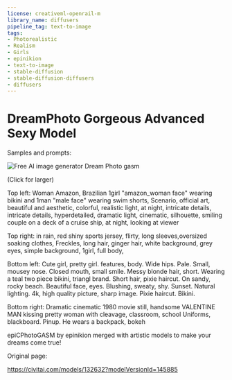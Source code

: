 ```yaml
---
license: creativeml-openrail-m
library_name: diffusers
pipeline_tag: text-to-image
tags:
- Photorealistic
- Realism
- Girls
- epinikion
- text-to-image
- stable-diffusion
- stable-diffusion-diffusers
- diffusers
---
```


# DreamPhoto Gorgeous Advanced Sexy Model

Samples and prompts:

![Free AI image generator Dream Photo gasm](https://cdn-uploads.huggingface.co/production/uploads/63239b8370edc53f51cd5d42/O6YzDgfpqdPlYvCxFmbeo.png)

(Click for larger)

Top left: Woman Amazon, Brazilian 1girl "amazon_woman face" wearing bikini and 1man "male face" wearing swim shorts, Scenario, official art, beautiful and aesthetic, colorful, realistic light, at night, intricate details, intricate details, hyperdetailed, dramatic light, cinematic, silhouette, smiling couple on a deck of a cruise ship, at night, looking at viewer

Top right: in rain, red shiny sports jersey, flirty, long sleeves,oversized soaking clothes, Freckles, long hair, ginger hair, white background, grey eyes, simple background, 1girl, full body,

Bottom left: Cute girl, pretty girl. features, body. Wide hips. Pale. Small, mousey nose. Closed mouth, small smile. Messy blonde hair, short. Wearing a teal two piece bikini, triangl brand. Short hair, pixie haircut. On sandy, rocky beach. Beautiful face, eyes. Blushing, sweaty, shy. Sunset. Natural lighting. 4k, high quality picture, sharp image. Pixie haircut. Bikini.

Bottom right: Dramatic cinematic 1980 movie still, handsome VALENTINE MAN kissing pretty woman with cleavage, classroom, school Uniforms, blackboard. Pinup. He wears a backpack, bokeh

epiCPhotoGASM by epinikion merged with artistic models to make your dreams come true!

Original page:

https://civitai.com/models/132632?modelVersionId=145885